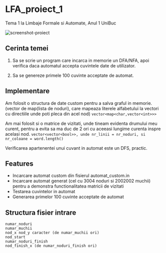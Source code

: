 # LFA_proiect_1
Tema 1 la Limbaje Formale si Automate, Anul 1 UniBuc

![screenshot-proiect](https://i.imgur.com/860BKjs.png)

## Cerinta temei
1) Sa se scrie un program care incarca in memorie un DFA/NFA, apoi verifica daca automatul accepta cuvintele date de utilizator.

2) Sa se genereze primele 100 cuvinte acceptate de automat.

## Implementare
Am folosit o structura de date custom pentru a salva graful in memorie. (vector de map(lista de noduri), care mapeaza literele alfabetului la vectori cu directiile unde poti pleca din acel nod) `vector<map<char,vector<int>>>`

Am mai folosit si o matrice de vizitati, unde tineam evidenta drumului meu curent, pentru a evita sa ma duc de 2 ori cu aceeasi lungime curenta inspre acelasi nod. `vector<vector<bool>>, unde nr_linii = nr_noduri, si nr_coloane = word.length()`

Verificarea apartenentei unui cuvant in automat este un DFS, practic.

## Features
* Incarcare automat custom din fisierul automat_custom.in
* Incarcare automat generat (cel cu 3004 noduri si 2002002 muchii) pentru a demonstra functionalitatea matricii de vizitati
* Testarea cuvintelor in automat
* Generarea primelor 100 cuvinte acceptate de automat

## Structura fisier intrare
```
numar_noduri
numar_muchii
nod_x nod_y caracter (de numar_muchii ori)
nod_start
numar_noduri_finish
nod_finish_x (de numar_noduri_finish ori)
```
